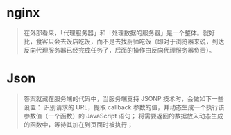 # nginx

> 在外部看来，「代理服务器」和「处理数据的服务器」是一个整体。就好比，食客只会去饭店吃饭，而不是去找厨师吃饭（即对于浏览器来说，到达反向代理服务器已经完成任务了，后面的操作由反向代理服务器负责）。

# Json

> 答案就藏在服务端的代码中，当服务端支持 JSONP 技术时，会做如下一些设置：
> 识别请求的 URL，提取 callback 参数的值，并动态生成一个执行该参数值（一个函数）的 JavaScript 语句；
> 将需要返回的数据放入动态生成的函数中，等待其加在到页面时被执行；
